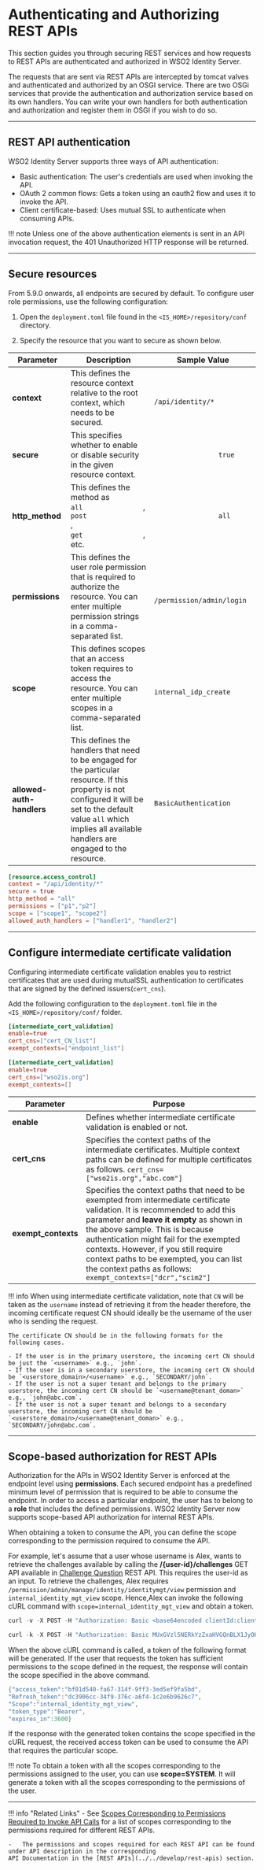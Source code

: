 # Authenticating and Authorizing REST APIs

This section guides you through securing REST services and how requests to REST APIs are authenticated and authorized in WSO2 Identity Server.

The requests that are sent via REST APIs are intercepted by tomcat valves and authenticated and authorized by an OSGI service. There are two OSGi services that provide the authentication and authorization service based on its own handlers. You can write your own handlers for both authentication and authorization and register them in OSGI if you wish to do so. 

---

## REST API authentication

WSO2 Identity Server supports three ways of API authentication:

-   Basic authentication: The user's credentials are used when invoking the API.
-   OAuth 2 common flows: Gets a token using an oauth2 flow and uses it to invoke the API.
-   Client certificate-based: Uses mutual SSL to authenticate when consuming APIs.

!!! note 
    Unless one of the above authentication elements is sent in an API invocation request, the 401 Unauthorized HTTP response will be returned.

--- 

## Secure resources

From 5.9.0 onwards, all endpoints are secured by default. To configure user role permissions, use the following configuration:

1.  Open the `deployment.toml` file found in the `<IS_HOME>/repository/conf` directory.

2.  Specify the resource that you want to secure as shown below.

| Parameter            | Description                                                                                                                                                 | Sample Value                                               |
|----------------------|-------------------------------------------------------------------------------------------------------------------------------------------------------------|------------------------------------------------------------|
| **context** | This defines the resource context relative to the root context, which needs to be secured.                                                                  | `                 /api/identity/*                `         |
| **secure**          | This specifies whether to enable or disable security in the given resource context.                                                                         | `                 true                `                    |
| **http_method**      | This defines the method as `                 all                `, `                 post                `, `                 get                `, etc. | `                 all                `                     |
| **permissions**      | This defines the user role permission that is required to authorize the resource. You can enter multiple permission strings in a comma-separated list.      | `                 /permission/admin/login                ` |
| **scope**      | This defines scopes that an access token requires to access the resource. You can enter multiple scopes in a comma-separated list.     | `                 internal_idp_create                ` |
| **allowed-auth-handlers**      | This defines the handlers that need to be engaged for the particular resource. If this property is not configured it will be set to the default value `all` which implies all available handlers are engaged to the resource.     | `                 BasicAuthentication                ` |


```toml tab="Example"
[resource.access_control]
context = "/api/identity/*"
secure = true
http_method = "all"
permissions = ["p1","p2"]
scope = ["scope1", "scope2"]
allowed_auth_handlers = ["handler1", "handler2"]
```

---

## Configure intermediate certificate validation

Configuring intermediate certificate validation enables you to restrict certificates that are used during mutualSSL authentication to certificates that are signed by the defined issuers(`cert_cns`). 

Add the following configuration to the `deployment.toml` file in the `<IS_HOME>/repository/conf/` folder. 

```toml tab="Config"
[intermediate_cert_validation]
enable=true
cert_cns=["cert_CN_list"]
exempt_contexts=["endpoint_list"]
```

```toml tab="Sample"
[intermediate_cert_validation]
enable=true
cert_cns=["wso2is.org"]
exempt_contexts=[]
```

| Parameter           | Purpose                                                                                                                                                                                     |
|---------------------|---------------------------------------------------------------------------------------------------------------------------------------------------------------------------------------------|
| **enable**          | Defines whether intermediate certificate validation is enabled or not.                                                                                                                      |
| **cert_cns**        | Specifies the context paths of the intermediate certificates. Multiple context paths can be defined for multiple certificates as follows.  ``` cert_cns=["wso2is.org","abc.com"] ```        |
| **exempt_contexts** | Specifies the context paths that need to be exempted from intermediate certificate validation. It is recommended to add this parameter and **leave it empty** as shown in the above sample. This is because authentication might fail for the exempted contexts. However, if you still require context paths to be exempted, you can list the context paths as follows: ``` exempt_contexts=["dcr","scim2"] ``` |


!!! info
    When using intermediate certificate validation, note that `CN` will be taken as the `username` instead of retrieving it from the header therefore, the incoming certificate request CN should ideally be the username of the user who is sending the request. 

    The certificate CN should be in the following formats for the following cases.
    
    - If the user is in the primary userstore, the incoming cert CN should be just the `<username>` e.g., `john`.
    - If the user is in a secondary userstore, the incoming cert CN should be `<userstore_domain>/<username>` e.g., `SECONDARY/john`.
    - If the user is not a super tenant and belongs to the primary userstore, the incoming cert CN should be `<username@tenant_doman>` e.g., `john@abc.com`.
    - If the user is not a super tenant and belongs to a secondary userstore, the incoming cert CN should be `<userstore_domain>/<username@tenant_doman>` e.g.,             `SECONDARY/john@abc.com`.


----

## Scope-based authorization for REST APIs

Authorization for the APIs in WSO2 Identity Server is enforced at the endpoint level using **permissions**. Each secured endpoint has a predefined minimum level of permission that is required to be able to consume the endpoint. In order to access a particular endpoint, the user has to belong to a **role** that includes the defined permissions. WSO2 Identity Server now supports scope-based API authorization for internal REST APIs.

When obtaining a token to consume the API, you can define the scope corresponding to the permission required to consume the API.

For example, let's assume that a user whose username is Alex, wants to retrieve the challenges available by calling the **/{user-id}/challenges** GET API available in [Challenge Question](../../develop/challenge-rest-api) REST API. This requires the user-id as an input. 
To retrieve the challenges, Alex requires `/permission/admin/manage/identity/identitymgt/view` permission and `internal_identity_mgt_view` scope. Hence,Alex can invoke the following cURL command with `scope=internal_identity_mgt_view` and obtain a token.

``` java tab="Request"
curl -v -X POST -H "Authorization: Basic <base64encoded clientId:clientSecrect>" -k -d "grant_type=password&username=alex&password=alex123&scope=somescope" -H "Content-Type:application/x-www-form-urlencoded" https://localhost:9443/oauth2/token
```

``` java tab="Sample Request"
curl -k -X POST -H "Authorization: Basic MUxGVzl5NERkYzZxaHVGQnBLX1JyOHA0WU1FYTpDUGl5V0hTeVp6VmJmRTFzanFNc2Vrc053Szhh" -k -d "grant_type=password&username=alex&password=alex123&scope=internal_identity_mgt_view" -H "Content-Type: application/x-www-form-urlencoded" 'https://localhost:9443/oauth2/token'
```

When the above cURL command is called, a token of the following format will be generated. If the user that requests the token has sufficient permissions to the scope defined in the request, the response will contain the scope specified in the above command. 


``` java tab="Sample Response"
{"access_token":"bf01d540-fa67-314f-9ff3-3ed5ef9fa5bd",
"Refresh_token":"dc3906cc-34f9-376c-a6f4-1c2e6b9626c7",
"Scope":"internal_identity_mgt_view",
"token_type":"Bearer",
"expires_in":3600}
```

If the response with the generated token contains the scope specified in the cURL request, the received access token can be used to consume the API that requires the particular scope.

!!! note
     To obtain a token with all the scopes corresponding to the permissions assigned to the user, you can use **scope=SYSTEM**. It will generate a token with all the scopes corresponding to the permissions of the user.   
   
--- 

!!! info "Related Links"
    -   See [Scopes Corresponding to Permissions Required to Invoke API Calls](../../references/scopes-corresponding-to-api-permissions) 
    for a list of scopes corresponding to the permissions required for different REST APIs.

    -   The permissions and scopes required for each REST API can be found under API description in the corresponding
    API Documentation in the [REST APIs](../../develop/rest-apis) section.
